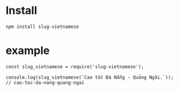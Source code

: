 # Install
```
npm install slug-vietnamese

```
# example

```
const slug_vietnamese = require('slug-vietnamese');

console.log(slug_vietnamese(`Cao tốc Đà Nẵng - Quảng Ngãi.`));
// cao-toc-da-nang-quang-ngai
```
